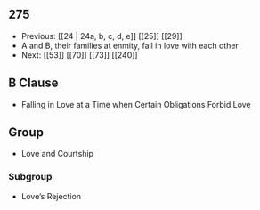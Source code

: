 ## 275
- Previous: [[24 | 24a, b, c, d, e]] [[25]] [[29]] 
- A and B, their families at enmity, fall in love with each other
- Next: [[53]] [[70]] [[73]] [[240]] 

## B Clause
- Falling in Love at a Time when Certain Obligations Forbid Love

## Group
- Love and Courtship

### Subgroup
- Love’s Rejection

